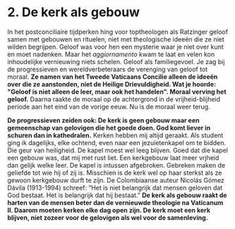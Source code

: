 # 2. De kerk als gebouw
In het postconciliaire tijdperken hing voor toptheologen als Ratzinger geloof samen met gebouwen en rituelen, niet met theologische ideeën die ze niet wilden begrijpen. Geloof was voor hen een mysterie waar je niet over kunt en moet nadenken. Maar het _aggiornamento_ kwam te laat en velen kon inhoudelijke vernieuwing niets schelen. Geloof als familiegevoel. Je zag bij de progressieven en wereldverbeteraars de verenging van geloof tot moraal. **Ze namen van het Tweede Vaticaans Concilie alleen de ideeën over die ze aanstonden, niet de Heilige Drievuldigheid. Wat je hoorde: "Geloof is niet alleen de leer, maar ook het handelen". Moraal verving het geloof.** Daarna raakte de moraal op de achtergrond in de vrijheid-blijheid periode aan het eind van de vorige eeuw. Nu is de moraal weer terug.

**De progressieven zeiden ook: De kerk is geen gebouw maar een gemeenschap van gelovigen die het goede doen. God komt liever in schuren dan in kathedralen.** Kerken hebben mij altijd geraakt. Als student ging ik dagelijks, elke ochtend, even naar een jezuïetenkapel om te bidden. Die geur van heiligheid. De kapel moest wel leeg blijven. Goed dat die kapel een gebouw was, dat mij met rust liet. Een kerkgebouw laat meer vrjheid dan gelijk welke leer. De kapel is intussen afgebroken. Gebreken maken de geliefde tot wie hij of zij is. Misschien is de kerk wel op haar sterkst als ze gewoon kerkgebouw durft te zijn. De Colombiaanse auteur Nicolás Gómez Dávila (1913-1994) schreef: “Het is niet belangrijk dat mensen geloven dat God bestaat. Het is belangrijk dat hij bestaat.” **De kerk als gebouw raakt de harten van de mensen beter dan de vernieuwde theologie na Vaticanum II. Daarom moeten kerken elke dag open zijn. De kerk moet een kerk blijven, niet zozeer voor de gelovigen als wel voor de samenleving.**